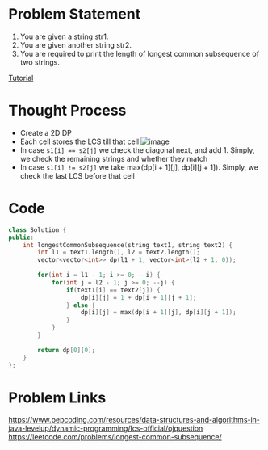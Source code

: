 # Problem Statement
1. You are given a string str1.
2. You are given another string str2.
3. You are required to print the length of longest common subsequence of two strings.

[Tutorial](https://www.youtube.com/watch?v=0Ql40Llp09E&list=PL-Jc9J83PIiEZvXCn-c5UIBvfT8dA-8EG&index=17)

# Thought Process
- Create a 2D DP
- Each cell stores the LCS till that cell
![image](https://user-images.githubusercontent.com/10897423/134048892-1429a670-8ed2-495b-a160-2953443ffae1.png)
- In case `s1[i] == s2[j]` we check the diagonal next, and add 1. Simply, we check the remaining strings and whether they match
- In case `s1[i] != s2[j]` we take max(dp[i + 1][j], dp[i][j + 1]). Simply, we check the last LCS before that cell


# Code
```cpp
class Solution {
public:
    int longestCommonSubsequence(string text1, string text2) {
        int l1 = text1.length(), l2 = text2.length();
        vector<vector<int>> dp(l1 + 1, vector<int>(l2 + 1, 0));
        
        for(int i = l1 - 1; i >= 0; --i) {
            for(int j = l2 - 1; j >= 0; --j) {
                if(text1[i] == text2[j]) {
                    dp[i][j] = 1 + dp[i + 1][j + 1];
                } else {
                    dp[i][j] = max(dp[i + 1][j], dp[i][j + 1]);
                }
            }
        }
        
        return dp[0][0];
    }
};
```

# Problem Links
https://www.pepcoding.com/resources/data-structures-and-algorithms-in-java-levelup/dynamic-programming/lcs-official/ojquestion  
https://leetcode.com/problems/longest-common-subsequence/